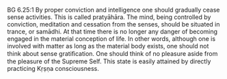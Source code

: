 BG 6.25:1	By proper conviction and intelligence one should gradually cease sense activities. This is called pratyāhāra. The mind, being controlled by conviction, meditation and cessation from the senses, should be situated in trance, or samādhi. At that time there is no longer any danger of becoming engaged in the material conception of life. In other words, although one is involved with matter as long as the material body exists, one should not think about sense gratiﬁcation. One should think of no pleasure aside from the pleasure of the Supreme Self. This state is easily attained by directly practicing Kṛṣṇa consciousness.